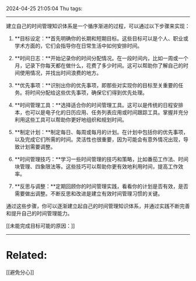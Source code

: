 2024-04-25 21:05:04 Thu 
tags: 

----
建立自己的时间管理知识体系是一个循序渐进的过程，可以通过以下步骤来实现：

1. **目标设定：**首先明确你的长期和短期目标。这些目标可以是个人、职业或学术方面的，它们会指导你在日常生活中如何安排时间。

2. **时间日志：**开始记录你的时间分配情况。在一段时间内，比如一周或一个月，记录下你每天都在做什么，花费了多少时间。这可以帮助你了解自己的时间使用情况，并找出时间浪费的地方。

3. **优先事项：**识别出你的优先事项，即那些对实现你的目标至关重要的任务。将时间分配给这些优先事项，确保它们得到优先处理。

4. **时间管理工具：**选择适合你的时间管理工具。这可以是传统的日程安排本，也可以是电子化的日历应用、任务列表应用或时间跟踪工具。掌握并充分利用这些工具可以帮助你更好地组织和规划时间。

5. **制定计划：**制定每日、每周或每月的计划。在计划中包括你的优先事项，以及完成它们所需的时间。灵活性也很重要，因为可能会有意外情况出现，导致计划需要调整。

6. **时间管理技巧：**学习一些时间管理的技巧和策略，比如番茄工作法、时间块管理、四象限法等。这些技巧可以帮助你更有效地利用时间，提高工作效率。

7. **反思与调整：**定期回顾你的时间管理实践，看看你的计划是否有效，是否需要做出调整。不断反思和改进是建立有效时间管理习惯的关键。

通过这些步骤，你可以逐渐建立起自己的时间管理知识体系，并通过实践不断完善和提升自己的时间管理能力。

[[未能完成目标可能的原因：]]

---
# Related:
[[避免分心]]